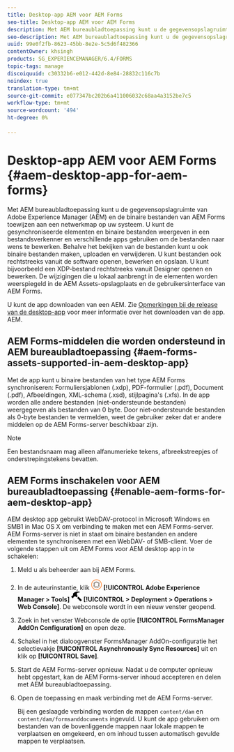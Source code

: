 ```yaml
---
title: Desktop-app AEM voor AEM Forms
seo-title: Desktop-app AEM voor AEM Forms
description: Met AEM bureaubladtoepassing kunt u de gegevensopslagruimte van Adobe Experience Manager (AEM) en de binaire bestanden van AEM Forms toewijzen aan een netwerkmap op uw systeem. Meer informatie over de middelen die worden ondersteund in AEM bureaubladtoepassing en over het inschakelen van AEM Forms voor AEM bureaubladtoepassing.
seo-description: Met AEM bureaubladtoepassing kunt u de gegevensopslagruimte van Adobe Experience Manager (AEM) en de binaire bestanden van AEM Forms toewijzen aan een netwerkmap op uw systeem. Meer informatie over de middelen die worden ondersteund in AEM bureaubladtoepassing en over het inschakelen van AEM Forms voor AEM bureaubladtoepassing.
uuid: 99e0f2fb-8623-45bb-8e2e-5c5d6f482366
contentOwner: khsingh
products: SG_EXPERIENCEMANAGER/6.4/FORMS
topic-tags: manage
discoiquuid: c30332b6-e012-442d-8e84-28832c116c7b
noindex: true
translation-type: tm+mt
source-git-commit: e077347bc202b6a411006032c68aa4a3152be7c5
workflow-type: tm+mt
source-wordcount: '494'
ht-degree: 0%

---
```



# Desktop-app AEM voor AEM Forms {#aem-desktop-app-for-aem-forms}

Met AEM bureaubladtoepassing kunt u de gegevensopslagruimte van Adobe Experience Manager (AEM) en de binaire bestanden van AEM Forms toewijzen aan een netwerkmap op uw systeem. U kunt de gesynchroniseerde elementen en binaire bestanden weergeven in een bestandsverkenner en verschillende apps gebruiken om de bestanden naar wens te bewerken. Behalve het bekijken van de bestanden kunt u ook binaire bestanden maken, uploaden en verwijderen. U kunt bestanden ook rechtstreeks vanuit de software openen, bewerken en opslaan. U kunt bijvoorbeeld een XDP-bestand rechtstreeks vanuit Designer openen en bewerken. De wijzigingen die u lokaal aanbrengt in de elementen worden weerspiegeld in de AEM Assets-opslagplaats en de gebruikersinterface van AEM Forms.

U kunt de app downloaden van een AEM. Zie [Opmerkingen bij de release van de desktop-app](https://helpx.adobe.com/experience-manager/desktop-app/release-notes.html) voor meer informatie over het downloaden van de app. AEM.

## AEM Forms-middelen die worden ondersteund in AEM bureaubladtoepassing {#aem-forms-assets-supported-in-aem-desktop-app}

Met de app kunt u binaire bestanden van het type AEM Forms synchroniseren: Formuliersjablonen (.xdp), PDF-formulier (.pdf), Document (.pdf), Afbeeldingen, XML-schema (.xsd), stijlpagina&#39;s (.xfs). In de app worden alle andere bestanden (niet-ondersteunde bestanden) weergegeven als bestanden van 0 byte. Door niet-ondersteunde bestanden als 0-byte bestanden te vermelden, weet de gebruiker zeker dat er andere middelen op de AEM Forms-server beschikbaar zijn.

>[!NOTE]
>
>Een bestandsnaam mag alleen alfanumerieke tekens, afbreekstreepjes of onderstrepingstekens bevatten.

## AEM Forms inschakelen voor AEM bureaubladtoepassing {#enable-aem-forms-for-aem-desktop-app}

AEM desktop app gebruikt WebDAV-protocol in Microsoft Windows en SMB1 in Mac OS X om verbinding te maken met een AEM Forms-server. AEM Forms-server is niet in staat om binaire bestanden en andere elementen te synchroniseren met een WebDAV- of SMB-client. Voer de volgende stappen uit om AEM Forms voor AEM desktop app in te schakelen:

1. Meld u als beheerder aan bij AEM Forms.
1. In de auteurinstantie, klik ![adobeexperienceManager](assets/adobeexperiencemanager.png) **[!UICONTROL Adobe Experience Manager > Tools]** ![hammer](assets/hammer.png) **[!UICONTROL > Deployment > Operations > Web Console]**. De webconsole wordt in een nieuw venster geopend.
1. Zoek in het venster Webconsole de optie **[!UICONTROL FormsManager AddOn Configuration]** en open deze.
1. Schakel in het dialoogvenster FormsManager AddOn-configuratie het selectievakje **[!UICONTROL Asynchronously Sync Resources]** uit en klik op **[!UICONTROL Save]**.
1. Start de AEM Forms-server opnieuw. Nadat u de computer opnieuw hebt opgestart, kan de AEM Forms-server inhoud accepteren en delen met AEM bureaubladtoepassing.
1. Open de toepassing en maak verbinding met de AEM Forms-server.

   Bij een geslaagde verbinding worden de mappen `content/dam` en `content/dam/formsanddocuments` ingevuld. U kunt de app gebruiken om bestanden van de bovenliggende mappen naar lokale mappen te verplaatsen en omgekeerd, en om inhoud tussen automatisch gevulde mappen te verplaatsen.

